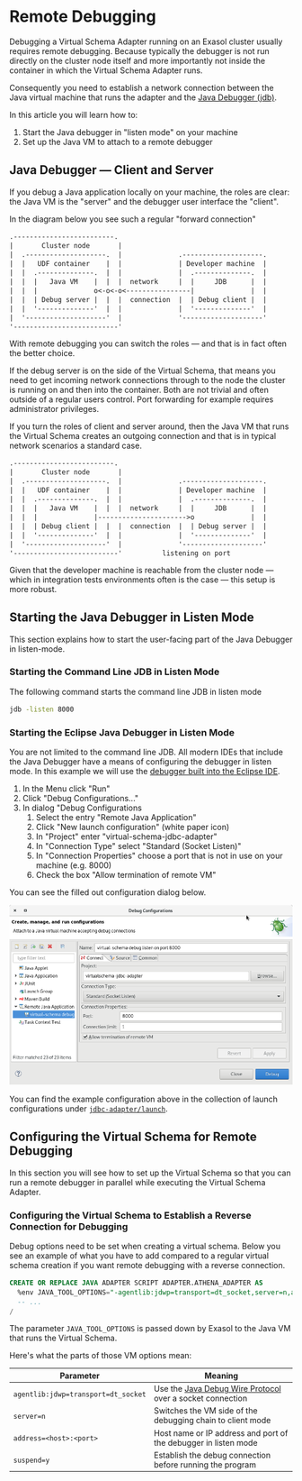 # Remote Debugging

Debugging a Virtual Schema Adapter running on an Exasol cluster usually requires remote debugging. Because typically the debugger is not run directly on the cluster node itself and more importantly not inside the container in which the Virtual Schema Adapter runs.

Consequently you need to establish a network connection between the Java virtual machine that runs the adapter and the [Java Debugger (jdb)](https://docs.oracle.com/javase/8/docs/technotes/tools/windows/jdb.html).

In this article you will learn how to:

1. Start the Java debugger in "listen mode" on your machine
1. Set up the Java VM to attach to a remote debugger

## Java Debugger &mdash; Client and Server

If you debug a Java application locally on your machine, the roles are clear: the Java VM is the "server" and the debugger user interface the "client".

In the diagram below you see such a regular "forward connection"

    .-------------------------.
    |       Cluster node       |
    |  .--------------------.  |              .--------------------.
    |  |   UDF container    |  |              | Developer machine  |  
    |  |  .--------------.  |  |              |  .--------------.  |
    |  |  |   Java VM    |  |  |  network     |  |     JDB      |  |
    |  |  |              o<-o<-o<----------------|              |  |
    |  |  | Debug server |  |  |  connection  |  | Debug client |  |
    |  |  '--------------'  |  |              |  '--------------'  |
    |  '--------------------'  |              '--------------------'
    '--------------------------'

With remote debugging you can switch the roles &mdash; and that is in fact often the better choice.

If the debug server is on the side of the Virtual Schema, that means you need to get incoming network connections through to the node the cluster is running on and then into the container. Both are not trivial and often outside of a regular users control. Port forwarding for example requires administrator privileges.

If you turn the roles of client and server around, then the Java VM that runs the Virtual Schema creates an outgoing connection and that is in typical network scenarios a standard case.

    .-------------------------.
    |       Cluster node       |
    |  .--------------------.  |              .--------------------.
    |  |   UDF container    |  |              | Developer machine  |  
    |  |  .--------------.  |  |              |  .--------------.  |
    |  |  |   Java VM    |  |  |  network     |  |     JDB      |  |
    |  |  |              |---------------------->o              |  |
    |  |  | Debug client |  |  |  connection  |  | Debug server |  |
    |  |  '--------------'  |  |              |  '--------------'  |
    |  '--------------------'  |              '--------------------'
    '--------------------------'          listening on port

Given that the developer machine is reachable from the cluster node &mdash; which in integration tests environments often is the case &mdash; this setup is more robust.

## Starting the Java Debugger in Listen Mode

This section explains how to start the user-facing part of the Java Debugger in listen-mode.

### Starting the Command Line JDB in Listen Mode

The following command starts the command line JDB in listen mode

```bash
jdb -listen 8000
```

### Starting the Eclipse Java Debugger in Listen Mode

You are not limited to the command line JDB. All modern IDEs that include the Java Debugger have a means of configuring the debugger in listen mode. In this example we will use the [debugger built into the Eclipse IDE](https://www.eclipse.org/community/eclipse_newsletter/2017/june/article1.php).

1. In the Menu click "Run"
1. Click "Debug Configurations..."
1. In dialog "Debug Configurations
    1. Select the entry "Remote Java Application"
    1. Click "New launch configuration" (white paper icon)
    1. In "Project" enter "virtual-schema-jdbc-adapter"
    1. In "Connection Type" select "Standard (Socket Listen)"
    1. In "Connection Properties" choose a port that is not in use on your machine (e.g. 8000)
    1. Check the box "Allow termination of remote VM"

You can see the filled out configuration dialog below.

![Eclipse remote debugging settings](../images/Screenshot_Eclipse_remote_debugging.png)

You can find the example configuration above in the collection of launch configurations under [`jdbc-adapter/launch`](../../launch/virtual-schema%20debug%20listen%20on%20port%208000.launch). 

## Configuring the Virtual Schema for Remote Debugging

In this section you will see how to set up the Virtual Schema so that you can run a remote debugger in parallel while executing the Virtual Schema Adapter.

### Configuring the Virtual Schema to Establish a Reverse Connection for Debugging

Debug options need to be set when creating a virtual schema. Below you see an example of what you have to add compared to a regular virtual schema creation if you want remote debugging with a reverse connection. 

```sql
CREATE OR REPLACE JAVA ADAPTER SCRIPT ADAPTER.ATHENA_ADAPTER AS
  %env JAVA_TOOL_OPTIONS="-agentlib:jdwp=transport=dt_socket,server=n,address=192.168.1.2:8000,suspend=y";
  -- ...
/
```

The parameter `JAVA_TOOL_OPTIONS` is passed down by Exasol to the Java VM that runs the Virtual Schema.

Here's what the parts of those VM options mean:

| Parameter                            | Meaning                                                         |
|--------------------------------------|-----------------------------------------------------------------|
| `agentlib:jdwp=transport=dt_socket`  | Use the [Java Debug Wire Protocol](https://docs.oracle.com/javase/8/docs/technotes/guides/jpda/jdwp-spec.html) over a socket connection |
| `server=n`                           | Switches the VM side of the debugging chain to client mode      |
| `address=<host>:<port>`              | Host name or IP address and port of the debugger in listen mode |
| `suspend=y`                          | Establish the debug connection before running the program       |
